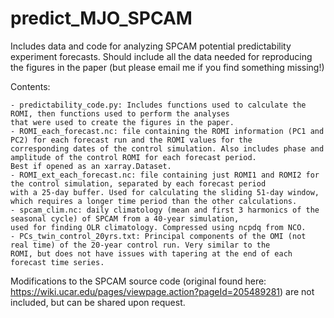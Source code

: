 # predict_MJO_SPCAM

Includes data and code for analyzing SPCAM potential predictability experiment forecasts. Should include all the data needed for reproducing the figures in the paper (but please email me if you find something missing!)

Contents: 

    - predictability_code.py: Includes functions used to calculate the ROMI, then functions used to perform the analyses 
    that were used to create the figures in the paper.
    - ROMI_each_forecast.nc: file containing the ROMI information (PC1 and PC2) for each forecast run and the ROMI values for the 
    corresponding dates of the control simulation. Also includes phase and amplitude of the control ROMI for each forecast period. 
    Best if opened as an xarray.Dataset.
    - ROMI_ext_each_forecast.nc: file containing just ROMI1 and ROMI2 for the control simulation, separated by each forecast period 
    with a 25-day buffer. Used for calculating the sliding 51-day window, which requires a longer time period than the other calculations.
    - spcam_clim.nc: daily climatology (mean and first 3 harmonics of the seasonal cycle) of SPCAM from a 40-year simulation, 
    used for finding OLR climatology. Compressed using ncpdq from NCO.
    - PCs_twin_control_20yrs.txt: Principal components of the OMI (not real time) of the 20-year control run. Very similar to the
    ROMI, but does not have issues with tapering at the end of each forecast time series.

Modifications to the SPCAM source code (original found here: https://wiki.ucar.edu/pages/viewpage.action?pageId=205489281) are not included, but can be shared upon request. 
